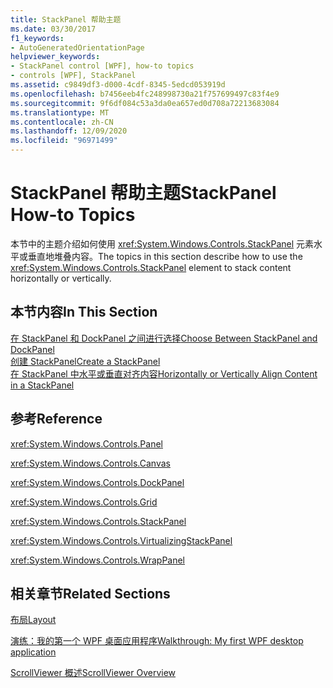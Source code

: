 ```yaml
---
title: StackPanel 帮助主题
ms.date: 03/30/2017
f1_keywords:
- AutoGeneratedOrientationPage
helpviewer_keywords:
- StackPanel control [WPF], how-to topics
- controls [WPF], StackPanel
ms.assetid: c9849df3-d000-4cdf-8345-5edcd053919d
ms.openlocfilehash: b7456eeb4fc248998730a21f757699497c83f4e9
ms.sourcegitcommit: 9f6df084c53a3da0ea657ed0d708a72213683084
ms.translationtype: MT
ms.contentlocale: zh-CN
ms.lasthandoff: 12/09/2020
ms.locfileid: "96971499"
---
```

# <a name="stackpanel-how-to-topics"></a><span data-ttu-id="f1e80-102">StackPanel 帮助主题</span><span class="sxs-lookup"><span data-stu-id="f1e80-102">StackPanel How-to Topics</span></span>
<span data-ttu-id="f1e80-103">本节中的主题介绍如何使用 <xref:System.Windows.Controls.StackPanel> 元素水平或垂直地堆叠内容。</span><span class="sxs-lookup"><span data-stu-id="f1e80-103">The topics in this section describe how to use the <xref:System.Windows.Controls.StackPanel> element to stack content horizontally or vertically.</span></span>  
  
## <a name="in-this-section"></a><span data-ttu-id="f1e80-104">本节内容</span><span class="sxs-lookup"><span data-stu-id="f1e80-104">In This Section</span></span>  
 [<span data-ttu-id="f1e80-105">在 StackPanel 和 DockPanel 之间进行选择</span><span class="sxs-lookup"><span data-stu-id="f1e80-105">Choose Between StackPanel and DockPanel</span></span>](how-to-choose-between-stackpanel-and-dockpanel.md)  
 [<span data-ttu-id="f1e80-106">创建 StackPanel</span><span class="sxs-lookup"><span data-stu-id="f1e80-106">Create a StackPanel</span></span>](how-to-create-a-stackpanel.md)  
 [<span data-ttu-id="f1e80-107">在 StackPanel 中水平或垂直对齐内容</span><span class="sxs-lookup"><span data-stu-id="f1e80-107">Horizontally or Vertically Align Content in a StackPanel</span></span>](how-to-horizontally-or-vertically-align-content-in-a-stackpanel.md)  
  
## <a name="reference"></a><span data-ttu-id="f1e80-108">参考</span><span class="sxs-lookup"><span data-stu-id="f1e80-108">Reference</span></span>  
 <xref:System.Windows.Controls.Panel>  
  
 <xref:System.Windows.Controls.Canvas>  
  
 <xref:System.Windows.Controls.DockPanel>  
  
 <xref:System.Windows.Controls.Grid>  
  
 <xref:System.Windows.Controls.StackPanel>  
  
 <xref:System.Windows.Controls.VirtualizingStackPanel>  
  
 <xref:System.Windows.Controls.WrapPanel>  
  
## <a name="related-sections"></a><span data-ttu-id="f1e80-109">相关章节</span><span class="sxs-lookup"><span data-stu-id="f1e80-109">Related Sections</span></span>  
 [<span data-ttu-id="f1e80-110">布局</span><span class="sxs-lookup"><span data-stu-id="f1e80-110">Layout</span></span>](../advanced/layout.md)  
  
 [<span data-ttu-id="f1e80-111">演练：我的第一个 WPF 桌面应用程序</span><span class="sxs-lookup"><span data-stu-id="f1e80-111">Walkthrough: My first WPF desktop application</span></span>](../getting-started/walkthrough-my-first-wpf-desktop-application.md)  
  
 [<span data-ttu-id="f1e80-112">ScrollViewer 概述</span><span class="sxs-lookup"><span data-stu-id="f1e80-112">ScrollViewer Overview</span></span>](scrollviewer-overview.md)
